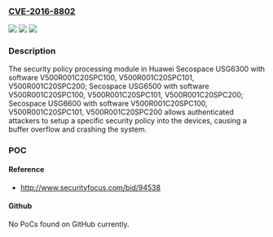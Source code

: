 ### [CVE-2016-8802](https://cve.mitre.org/cgi-bin/cvename.cgi?name=CVE-2016-8802)
![](https://img.shields.io/static/v1?label=Product&message=Secospace%20USG6300%2CSecospace%20USG6500%2CSecospace%20USG6600%20Secospace%20USG6300%20V500R001C20SPC100%2C%20V500R001C20SPC101%2C%20V500R001C20SPC200%2CSecospace%20USG6500%20V500R001C20SPC100%2C%20V500R001C20SPC101%2C%20V500R001C20SPC200%2CSecospace%20USG6600%20V500R001C20SPC100%2C%20V500R001C20SPC101%2C%20V500R001C20SPC200%2C&color=blue)
![](https://img.shields.io/static/v1?label=Version&message=n%2Fa&color=blue)
![](https://img.shields.io/static/v1?label=Vulnerability&message=buffer%20overflow&color=brighgreen)

### Description

The security policy processing module in Huawei Secospace USG6300 with software V500R001C20SPC100, V500R001C20SPC101, V500R001C20SPC200; Secospace USG6500 with software V500R001C20SPC100, V500R001C20SPC101, V500R001C20SPC200; Secospace USG6600 with software V500R001C20SPC100, V500R001C20SPC101, V500R001C20SPC200 allows authenticated attackers to setup a specific security policy into the devices, causing a buffer overflow and crashing the system.

### POC

#### Reference
- http://www.securityfocus.com/bid/94538

#### Github
No PoCs found on GitHub currently.


